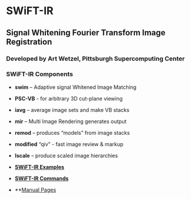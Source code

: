 # SWiFT-IR

## Signal Whitening Fourier Transform Image Registration

### Developed by Art Wetzel, Pittsburgh Supercomputing Center


### SWiFT-IR Components

* **swim** – Adaptive signal Whitened Image Matching
* **PSC-VB** - for arbitrary 3D cut-plane viewing
* **iavg** – average image sets and make VB stacks
* **mir** – Multi Image Rendering generates output
* **remod** – produces “models” from image stacks
* **modified** “qiv” - fast image review & markup
* **Iscale** – produce scaled image hierarchies


* **[SWiFT-IR Examples](examples/README.md)**
* **[SWiFT-IR Commands](commands/README.md)**
* **[Manual Pages](man-src)
